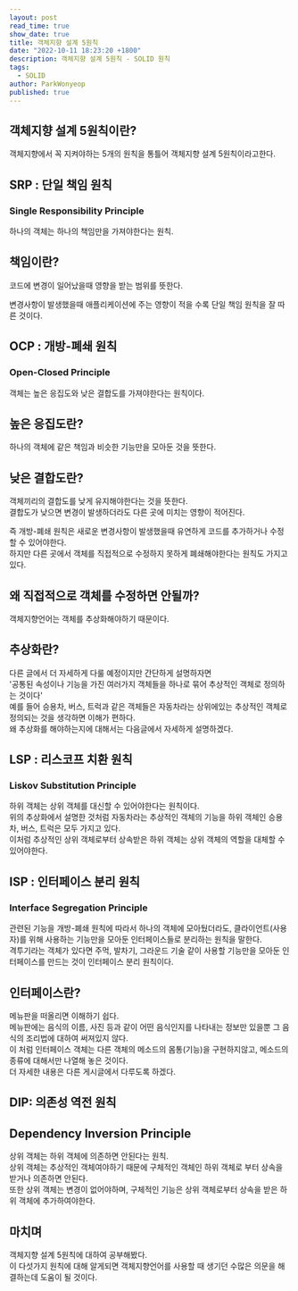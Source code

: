 ```yaml
---
layout: post
read_time: true
show_date: true
title: 객체지향 설계 5원칙
date: "2022-10-11 18:23:20 +1800"
description: 객체지향 설계 5원칙 - SOLID 원칙
tags:
  - SOLID
author: ParkWonyeop
published: true
---
```


## 객체지향 설계 5원칙이란?

객체지향에서 꼭 지켜야하는 5개의 원칙을 통틀어 객체지향 설계 5원칙이라고한다.

## SRP : 단일 책임 원칙

### Single Responsibility Principle

하나의 객체는 하나의 책임만을 가져야한다는 원칙.

## 책임이란?

코드에 변경이 일어났을때 영향을 받는 범위를 뜻한다.

변경사항이 발생했을때 애플리케이션에 주는 영향이 적을 수록 단일 책임 원칙을 잘 따른 것이다.

## OCP : 개방-폐쇄 원칙

### Open-Closed Principle

객체는 높은 응집도와 낮은 결합도를 가져야한다는 원칙이다.

## 높은 응집도란?

하나의 객체에 같은 책임과 비슷한 기능만을 모아둔 것을 뜻한다.

## 낮은 결합도란?

객체끼리의 결합도를 낮게 유지해야한다는 것을 뜻한다.  
결합도가 낮으면 변경이 발생하더라도 다른 곳에 미치는 영향이 적어진다.

즉 개방-폐쇄 원칙은 새로운 변경사항이 발생했을때 유연하게 코드를 추가하거나 수정할 수 있어야한다.  
하지만 다른 곳에서 객체를 직접적으로 수정하지 못하게 폐쇄해야한다는 원칙도 가지고있다.

## 왜 직접적으로 객체를 수정하면 안될까?

객체지향언어는 객체를 추상화해야하기 때문이다.

## 추상화란?

다른 글에서 더 자세하게 다룰 예정이지만 간단하게 설명하자면  
'공통된 속성이나 기능을 가진 여러가지 객체들을 하나로 묶어 추상적인 객체로 정의하는 것이다'  
예를 들어 승용차, 버스, 트럭과 같은 객체들은 자동차라는 상위에있는 추상적인 객체로 정의되는 것을 생각하면 이해가 편하다.  
왜 추상화를 해야하는지에 대해서는 다음글에서 자세하게 설명하겠다.

## LSP : 리스코프 치환 원칙

### Liskov Substitution Principle

하위 객체는 상위 객체를 대신할 수 있어야한다는 원칙이다.  
위의 추상화에서 설명한 것처럼 자동차라는 추상적인 객체의 기능을 하위 객체인 승용차, 버스, 트럭은 모두 가지고 있다.  
이처럼 추상적인 상위 객체로부터 상속받은 하위 객체는 상위 객체의 역할을 대체할 수 있어야한다.

## ISP : 인터페이스 분리 원칙

### Interface Segregation Principle

관련된 기능을 개방-폐쇄 원칙에 따라서 하나의 객체에 모아뒀더라도, 클라이언트(사용자)를 위해 사용하는 기능만을 모아둔 인터페이스들로 분리하는 원칙을 말한다.  
격투기라는 객체가 있다면 주먹, 발차기, 그라운드 기술 같이 사용할 기능만을 모아둔 인터페이스를 만드는 것이 인터페이스 분리 원칙이다.

## 인터페이스란?

메뉴판을 떠올리면 이해하기 쉽다.  
메뉴판에는 음식의 이름, 사진 등과 같이 어떤 음식인지를 나타내는 정보만 있을뿐 그 음식의 조리법에 대하여 써져있지 않다.  
이 처럼 인터페이스 객체는 다른 객체의 메소드의 몸통(기능)을 구현하지않고, 메소드의 종류에 대해서만 나열해 놓은 것이다.  
더 자세한 내용은 다른 게시글에서 다루도록 하겠다.

## DIP: 의존성 역전 원칙

## Dependency Inversion Principle

상위 객체는 하위 객체에 의존하면 안된다는 원칙.  
상위 객체는 추상적인 객체여야하기 때문에 구체적인 객체인 하위 객체로 부터 상속을 받거나 의존하면 안된다.  
또한 상위 객체는 변경이 없어야하며, 구체적인 기능은 상위 객체로부터 상속을 받은 하위 객체에 추가하여야한다.

## 마치며

객체지향 설계 5원칙에 대하여 공부해봤다.  
이 다섯가지 원칙에 대해 알게되면 객체지향언어를 사용할 때 생기던 수많은 의문을 해결하는데 도움이 될 것이다.
